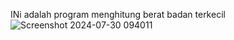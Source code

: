INi adalah program menghitung berat badan terkecil
![Screenshot 2024-07-30 094011](https://github.com/user-attachments/assets/95bb1f64-1809-4e0c-b635-e9e825836e8e)
